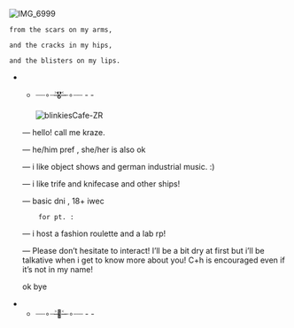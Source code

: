 ![IMG_6999](https://github.com/user-attachments/assets/7aa602f0-7f31-4567-af3a-2d0b2472e3b4)
      
 
    from the scars on my arms,

    and the cracks in my hips,
    
    and the blisters on my lips.

    
- - ┈┈∘┈˃̶🎖️˂̶┈∘┈┈ - -
 
    ![blinkiesCafe-ZR](https://github.com/user-attachments/assets/09fdb847-1992-4f30-bc03-559747aee250)

   — hello! call me kraze.

   —  he/him pref  ,  she/her is also ok

   — i like object shows and german industrial music. :)

   — i like trife and knifecase and other ships!

   —  basic dni  ,  18+ iwec

          for pt. :

   — i host a fashion roulette and a lab rp!

   — Please don’t hesitate to interact! I’ll be a bit dry at first but i’ll be talkative when i get to know more about you! C+h is encouraged even if it’s not in my name!

  ok bye
  
- - ┈┈∘┈˃̶🚬˂̶┈∘┈┈ - -
